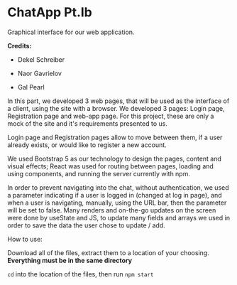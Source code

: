 # ChatApp Pt.Ib

Graphical interface for our web application.


**Credits:**

- Dekel Schreiber

- Naor Gavrielov

- Gal Pearl

In this part, we developed 3 web pages, that will be used as the interface of a client, using the site with a browser.
We developed 3 pages: Login page, Registration page and web-app page.
For this project, these are only a mock of the site and it's requirements presented to us.

Login page and Registration pages allow to move between them, if a user already exists, or would like to register a new account.

We used Bootstrap 5 as our technology to design the pages, content and visual effects;
React was used for routing between pages, loading and using components,
and running the server currently with npm.

In order to prevent navigating into the chat, without authentication, we used a parameter indicating if a user is logged in (changed at log in page),
and when a user is navigating, manually, using the URL bar, then the parameter will be set to false.
Many renders and on-the-go updates on the screen were done by useState and JS, to update many fields and arrays we used in order
to save the data the user chose to update / add.

How to use:


Download all of the files, extract them to a location of your choosing.
**Everything must be in the same directory**

``` cd ``` into the location of the files, then run ``` npm start ```
